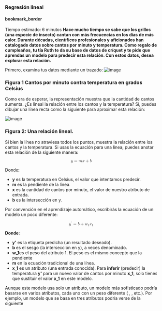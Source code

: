 ### Regresión lineal 

#### bookmark_border
Tiempo estimado: 6 minutos
**Hace mucho tiempo se sabe que los grillos (una especie de insecto) cantan con más frecuencias en los días de más calor. Durante décadas, científicos profesionales y aficionados han catalogado datos sobre cantos por minuto y temperatura. Como regalo de cumpleaños, tu tía Ruth te da su base de datos de críquet y te pide que aprendas un modelo para predecir esta relación. Con estos datos, desea explorar esta relación.**

Primero, examina tus datos mediante un trazado:
![image](https://github.com/jwattspajaro/Machine_Learning/assets/18930760/abd90c7b-93bb-4f91-be90-0a275db2f4a0)

### Figura 1 Cantos por minuto contra temperatura en grados Celsius

Como era de esperar, la representación muestra que la cantidad de cantos aumenta. ¿Es lineal la relación entre los cantos y la temperatura? Sí, puedes dibujar una línea recta como la siguiente para aproximar esta relación:

![image](https://github.com/jwattspajaro/Machine_Learning/assets/18930760/e2ad4068-28ba-4fdb-a060-de159c530de0)

### Figura 2: Una relación lineal.

Si bien la línea no atraviesa todos los puntos, muestra la relación entre los cantos y la temperatura. Si usas la ecuación para una línea, puedes anotar esta relación de la siguiente manera:


<math xmlns="http://www.w3.org/1998/Math/MathML" display="block">
  <mi>y</mi>
  <mo>=</mo>
  <mi>m</mi>
  <mi>x</mi>
  <mo>+</mo>
  <mi>b</mi>
</math>

 Donde:

* **y** es la temperatura en Celsius, el valor que intentamos predecir.
* **m** es la pendiente de la línea.
* **x** es la cantidad de cantos por minuto, el valor de nuestro atributo de entrada.
* **b** es la intersección en y.

Por convención en el aprendizaje automático, escribirás la ecuación de un modelo un poco diferente:

<math xmlns="http://www.w3.org/1998/Math/MathML" display="block">
  <msup>
    <mi>y</mi>
    <mo>&#x2032;</mo>
  </msup>
  <mo>=</mo>
  <mi>b</mi>
  <mo>+</mo>
  <msub>
    <mi>w</mi>
    <mn>1</mn>
  </msub>
  <msub>
    <mi>x</mi>
    <mn>1</mn>
  </msub>
</math>

**Donde:**

 * **y'** es la etiqueta predicha (un resultado deseado).
 * **b** es el sesgo (la intersección en y), a veces denominado.
 * **w_1**es el peso del atributo 1. El peso es el mismo concepto que la pendiente 
* **m** en la ecuación tradicional de una línea.
* **x_1** es un atributo (una entrada conocida).
Para **inferir** (predecir) la temperatura **y'** para un nuevo valor de cantos por minuto **x_1**, solo tienes que sustituir el valor **x_1** en este modelo.

Aunque este modelo usa solo un atributo, un modelo más sofisticado podría basarse en varios atributos, cada uno con un peso diferente (
, 
, etc.). Por ejemplo, un modelo que se basa en tres atributos podría verse de la siguiente
